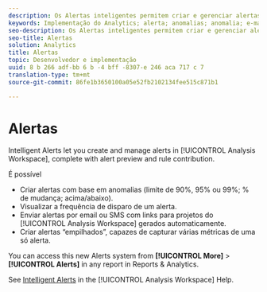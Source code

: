 ```yaml
---
description: Os Alertas inteligentes permitem criar e gerenciar alertas na Analysis Workspace, com visualização de alertas e contribuição de regras.
keywords: Implementação do Analytics; alerta; anomalias; anomalia; e-mail; sms; diversas métricas
seo-description: Os Alertas inteligentes permitem criar e gerenciar alertas na Analysis Workspace, com visualização de alertas e contribuição de regras.
seo-title: Alertas
solution: Analytics
title: Alertas
topic: Desenvolvedor e implementação
uuid: 8 b 266 adf-bb 6 b -4 bff -8307-e 246 aca 717 c 7
translation-type: tm+mt
source-git-commit: 86fe1b3650100a05e52fb2102134fee515c871b1

---
```



# Alertas

Intelligent Alerts let you create and manage alerts in [!UICONTROL Analysis Workspace], complete with alert preview and rule contribution.

É possível 

* Criar alertas com base em anomalias (limite de 90%, 95% ou 99%; % de mudança; acima/abaixo).
* Visualizar a frequência de disparo de um alerta.
* Enviar alertas por email ou SMS com links para projetos do [!UICONTROL Analysis Workspace] gerados automaticamente.
* Criar alertas “empilhados”, capazes de capturar várias métricas de uma só alerta.

You can access this new Alerts system from **[!UICONTROL More]** &gt; **[!UICONTROL Alerts]** in any report in Reports &amp; Analytics.

See [Intelligent Alerts](https://marketing.adobe.com/resources/help/en_US/analytics/analysis-workspace/intellligent_alerts.html) in the [!UICONTROL Analysis Workspace] Help.
